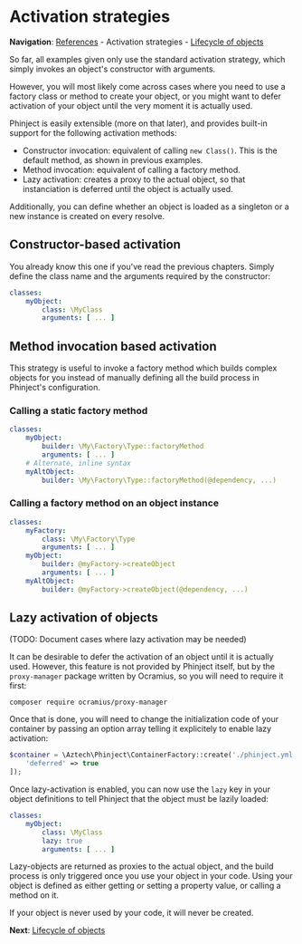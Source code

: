 # Activation strategies

**Navigation**: [References](./03-References.md) - Activation strategies - [Lifecycle of objects](./05-Lifecycle.md)

So far, all examples given only use the standard activation strategy, which simply invokes an object's constructor with arguments.

However, you will most likely come across cases where you need to use a factory class or method to create your object, or you might want to defer activation of your object until the very moment it is actually used.

Phinject is easily extensible (more on that later), and provides built-in support for the following activation methods:

- Constructor invocation: equivalent of calling `new Class()`. This is the default method, as shown in previous examples.
- Method invocation: equivalent of calling a factory method.
- Lazy activation: creates a proxy to the actual object, so that instanciation is deferred until the object is actually used.

Additionally, you can define whether an object is loaded as a singleton or a new instance is created on every resolve.

## Constructor-based activation

You already know this one if you've read the previous chapters. Simply define the class name and the arguments required by the constructor:

```yaml
classes:
    myObject:
        class: \MyClass
        arguments: [ ... ]
```

## Method invocation based activation

This strategy is useful to invoke a factory method which builds complex objects for you instead of manually defining all the build process in Phinject's configuration.

### Calling a static factory method

```yaml
classes:
    myObject:
        builder: \My\Factory\Type::factoryMethod
        arguments: [ ... ]
    # Alternate, inline syntax
    myAltObject:
        builder: \My\Factory\Type::factoryMethod(@dependency, ...)
```

### Calling a factory method on an object instance

```yaml
classes:
    myFactory:
        class: \My\Factory\Type
        arguments: [ ... ]
    myObject:
        builder: @myFactory->createObject
        arguments: [ ... ]
    myAltObject:
        builder: @myFactory->createObject(@dependency, ...)
```

## Lazy activation of objects

(TODO: Document cases where lazy activation may be needed)

It can be desirable to defer the activation of an object until it is actually used. However, this feature is not provided by Phinject itself, but by the `proxy-manager` package written by Ocramius, so you will need to require it first:

`composer require ocramius/proxy-manager`

Once that is done, you will need to change the initialization code of your container by passing an option array telling it explicitely to enable lazy activation:

```php
$container = \Aztech\Phinject\ContainerFactory::create('./phinject.yml', [
    'deferred' => true
]);
```

Once lazy-activation is enabled, you can now use the `lazy` key in your object definitions to tell Phinject that the object must be lazily loaded:

```yaml
classes:
    myObject:
        class: \MyClass
        lazy: true
        arguments: [ ... ]
```

Lazy-objects are returned as proxies to the actual object, and the build process is only triggered once you use your object in your code. Using your object is defined as either getting or setting a property value, or calling a method on it.

If your object is never used by your code, it will never be created.

**Next**: [Lifecycle of objects](./05-Lifecycle.md)